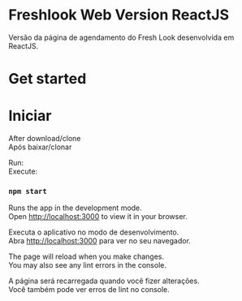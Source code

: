 # Freshlook Web Version ReactJS
Versão da página de agendamento do Fresh Look desenvolvida em ReactJS.

# Get started
# Iniciar

After download/clone\
Após baixar/clonar

 Run:\
 Execute: 

### `npm start`

Runs the app in the development mode.\
Open [http://localhost:3000](http://localhost:3000) to view it in your browser.


Executa o aplicativo no modo de desenvolvimento.\
Abra [http://localhost:3000](http://localhost:3000) para ver no seu navegador.

The page will reload when you make changes.\
You may also see any lint errors in the console.

A página será recarregada quando você fizer alterações.\
Você também pode ver erros de lint no console.

